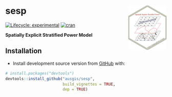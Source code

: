 
<!-- README.md is generated from README.Rmd. Please edit that file -->

# sesp <a href="https://ausgis.github.io/sesp/"><img src="man/figures/logo.png" align="right" height="139" alt="sesp website" /></a>

<!-- badges: start -->

[![Lifecycle:
experimental](https://img.shields.io/badge/lifecycle-experimental-cyan.svg)](https://lifecycle.r-lib.org/articles/stages.html#experimental)
[![cran](https://www.r-pkg.org/badges/version/sesp)](https://CRAN.R-project.org/package=sesp)
<!-- badges: end -->

**Spatially Explicit Stratified Power Model**

## Installation

<!-- - Install from [CRAN](https://CRAN.R-project.org/package=sesp) with: -->
<!-- ``` r -->
<!-- install.packages("sesp") -->
<!-- ``` -->
<!-- - Install development binary version from [R-universe](https://ausgis.r-universe.dev/sesp) with: -->
<!-- ``` r -->
<!-- install.packages('sesp', -->
<!--                  repos = c("https://ausgis.r-universe.dev", -->
<!--                            "https://cloud.r-project.org"), -->
<!--                  dep = TRUE) -->
<!-- ``` -->

- Install development source version from
  [GitHub](https://github.com/ausgis/sesp) with:

``` r
# install.packages("devtools")
devtools::install_github("ausgis/sesp",
                         build_vignettes = TRUE,
                         dep = TRUE)
```
